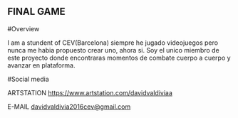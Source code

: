 ## FINAL GAME

#Overview

I am a stundent of CEV(Barcelona) siempre he jugado videojuegos pero nunca me habia propuesto crear uno, ahora si.
Soy el unico miembro de este proyecto donde encontraras momentos de combate cuerpo a cuerpo y avanzar en plataforma.

#Social media

 ARTSTATION https://www.artstation.com/davidvaldiviaa
 
 E-MAIL davidvaldivia2016cev@gmail.com
